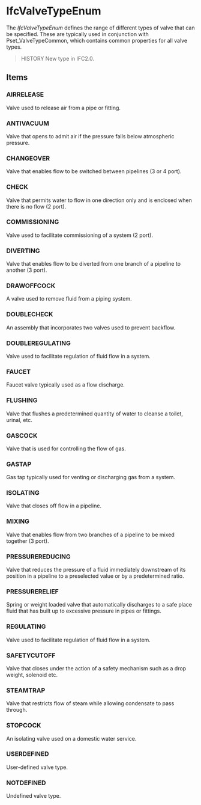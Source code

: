 # IfcValveTypeEnum

The _IfcValveTypeEnum_ defines the range of different types of valve that can be specified. These are typically used in conjunction with Pset_ValveTypeCommon, which contains common properties for all valve types.

> HISTORY New type in IFC2.0.

## Items

### AIRRELEASE
Valve used to release air from a pipe or fitting.

### ANTIVACUUM
Valve that opens to admit air if the pressure falls below atmospheric pressure.

### CHANGEOVER
Valve that enables flow to be switched between pipelines (3 or 4 port).

### CHECK
Valve that permits water to flow in one direction only and is enclosed when there is no flow (2 port).

### COMMISSIONING
Valve used to facilitate commissioning of a system (2 port).

### DIVERTING
Valve that enables flow to be diverted from one branch of a pipeline to another (3 port).

### DRAWOFFCOCK
A valve used to remove fluid from a piping system.

### DOUBLECHECK
An assembly that incorporates two valves used to prevent backflow.

### DOUBLEREGULATING
Valve used to facilitate regulation of fluid flow in a system.

### FAUCET
Faucet valve typically used as a flow discharge.

### FLUSHING
Valve that flushes a predetermined quantity of water to cleanse a toilet, urinal, etc.

### GASCOCK
Valve that is used for controlling the flow of gas.

### GASTAP
Gas tap typically used for venting or discharging gas from a system.

### ISOLATING
Valve that closes off flow in a pipeline.

### MIXING
Valve that enables flow from two branches of a pipeline to be mixed together (3 port).

### PRESSUREREDUCING
Valve that reduces the pressure of a fluid immediately downstream of its position in a pipeline to a preselected value or by a predetermined ratio.

### PRESSURERELIEF
Spring or weight loaded valve that automatically discharges to a safe place fluid that has built up to excessive pressure in pipes or fittings.

### REGULATING
Valve used to facilitate regulation of fluid flow in a system.

### SAFETYCUTOFF
Valve that closes under the action of a safety mechanism such as a drop weight, solenoid etc.

### STEAMTRAP
Valve that restricts flow of steam while allowing condensate to pass through.

### STOPCOCK
An isolating valve used on a domestic water service.

### USERDEFINED
User-defined valve type.

### NOTDEFINED
Undefined valve type.
